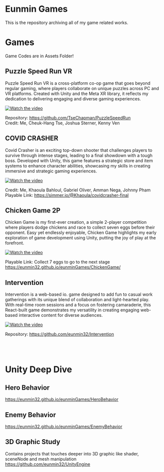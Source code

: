 # Eunmin Games
This is the repository archiving all of my game related works.

# Games
Game Codes are in Assets Folder! 

## Puzzle Speed Run VR
Puzzle Speed Run VR is a cross-platform co-op game that goes beyond regular gaming, where players collaborate on unique puzzles across PC and VR platforms. Created with Unity and the Meta XR library, it reflects my dedication to delivering engaging and diverse gaming experiences.

[![Watch the video](https://img.youtube.com/vi/kSTYw3aX5kA/maxresdefault.jpg)](https://youtu.be/kSTYw3aX5kA)

Repository: https://github.com/TseChapman/PuzzleSpeedRun<br/>
Credit: Me, Cheuk-Hang Tse, Joshua Sterner, Kenny Ven&nbsp;<br/>


## COVID CRASHER
Covid Crasher is an exciting top-down shooter that challenges players to survive through intense stages, leading to a final showdown with a tough boss. Developed with Unity, this game features a strategic store and item systems to enhance character abilities, showcasing my skills in creating immersive and strategic gaming experiences.

[![Watch the video](https://img.youtube.com/vi/O_EdY977QYw/maxresdefault.jpg)](https://youtu.be/O_EdY977QYw)

Credit: Me, Khaoula Bahloul, Gabriel Oliver, Amman Nega, Johnny Pham &nbsp;<br/>
Playable Link: https://simmer.io/@Khaoula/covidcrasher-final


## Chicken Game 2P
Chicken Game is my first-ever creation, a simple 2-player competition where players dodge chickens and race to collect seven eggs before their opponent. Easy yet endlessly enjoyable, Chicken Game highlights my early exploration of game development using Unity, putting the joy of play at the forefront.
 
[![Watch the video](https://img.youtube.com/vi/ma1haH6NE9M/maxresdefault.jpg)](https://youtu.be/ma1haH6NE9M)

Playable Link: 
Collect 7 eggs to go to the next stage&nbsp;<br/>
https://eunmin32.github.io/eunminGames/ChickenGame/


## Intervention 
Intervention is a web-based io. game designed to add fun to casual work gatherings with its unique blend of collaboration and light-hearted play. With real-time room sessions and a focus on fostering camaraderie, this React-built game demonstrates my versatility in creating engaging web-based interactive content for diverse audiences.

[![Watch the video](https://img.youtube.com/vi/NAnNwgHKmOc/maxresdefault.jpg)](https://youtu.be/NAnNwgHKmOc)

Repository: https://github.com/eunmin32/Intervention
<br/>
<br/>
<br/>
<br/>

# Unity Deep Dive

## Hero Behavior
https://eunmin32.github.io/eunminGames/HeroBehavior

## Enemy Behavior
https://eunmin32.github.io/eunminGames/EnemyBehavior

## 3D Graphic Study
Contains projects that touches deeper into 3D graphic
like shader, sceneNode and mesh manipulation 
https://github.com/eunmin32/UnityEngine
